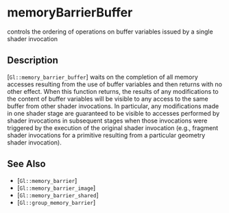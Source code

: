 # memoryBarrierBuffer
controls the ordering of operations on buffer variables issued by a
  single shader invocation

## Description
[`Gl::memory_barrier_buffer`] waits on the completion of all memory
  accesses resulting from the use of buffer variables and then returns
  with no other effect. When this function returns, the results of any
  modifications to the content of buffer variables will be visible to
  any access to the same buffer from other shader invocations. In
  particular, any modifications made in one shader stage are guaranteed
  to be visible to accesses performed by shader invocations in
  subsequent stages when those invocations were triggered by the
  execution of the original shader invocation (e.g., fragment shader
  invocations for a primitive resulting from a particular geometry
  shader invocation).

## See Also
- [`Gl::memory_barrier`]
- [`Gl::memory_barrier_image`]
- [`Gl::memory_barrier_shared`]
- [`Gl::group_memory_barrier`]
